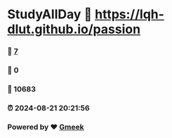 # StudyAllDay :link: https://lqh-dlut.github.io/passion 
### :page_facing_up: [7](https://lqh-dlut.github.io/passion/tag.html) 
### :speech_balloon: 0 
### :hibiscus: 10683 
### :alarm_clock: 2024-08-21 20:21:56 
### Powered by :heart: [Gmeek](https://github.com/Meekdai/Gmeek)
